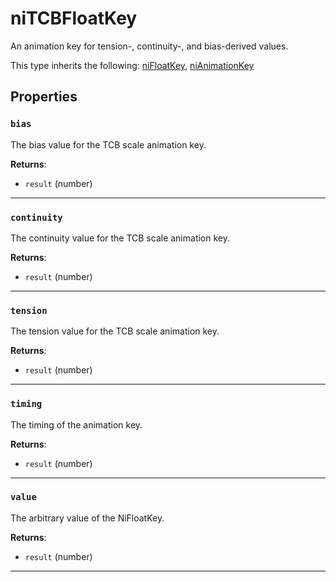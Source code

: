 # niTCBFloatKey

An animation key for tension-, continuity-, and bias-derived values.

This type inherits the following: [niFloatKey](../../types/niFloatKey), [niAnimationKey](../../types/niAnimationKey)
## Properties

### `bias`

The bias value for the TCB scale animation key.

**Returns**:

* `result` (number)

***

### `continuity`

The continuity value for the TCB scale animation key.

**Returns**:

* `result` (number)

***

### `tension`

The tension value for the TCB scale animation key.

**Returns**:

* `result` (number)

***

### `timing`

The timing of the animation key.

**Returns**:

* `result` (number)

***

### `value`

The arbitrary value of the NiFloatKey.

**Returns**:

* `result` (number)

***

